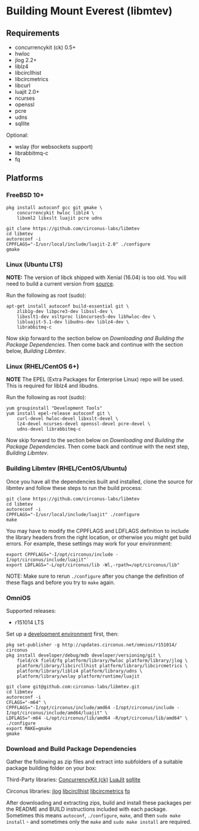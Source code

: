 # Building Mount Everest (libmtev)

## Requirements

 * concurrencykit (ck) 0.5+
 * hwloc
 * jlog 2.2+
 * liblz4
 * libcircllhist
 * libcircmetrics
 * libcurl
 * luajit 2.0+
 * ncurses
 * openssl
 * pcre
 * udns
 * sqllite

 Optional:
 * wslay (for websockets support)
 * librabbitmq-c
 * fq
 
## Platforms

### FreeBSD 10+

    pkg install autoconf gcc git gmake \
        concurrencykit hwloc liblz4 \
        libxml2 libxslt luajit pcre udns

    git clone https://github.com/circonus-labs/libmtev
    cd libmtev
    autoreconf -i
    CPPFLAGS="-I/usr/local/include/luajit-2.0" ./configure
    gmake

### Linux (Ubuntu LTS)

**NOTE:** The version of libck shipped with Xenial (16.04) is too old.
You will need to build a current version from [source](http://concurrencykit.org/).

Run the following as root (sudo):

    apt-get install autoconf build-essential git \
		zlib1g-dev libpcre3-dev libssl-dev \
		libxslt1-dev xsltproc libncurses5-dev libhwloc-dev \
        libluajit-5.1-dev libudns-dev liblz4-dev \
        librabbitmq-c

Now skip forward to the section below on *Downloading and Building the Package Dependencies*.  Then come back and continue with the section below, *Building Libmtev*.

### Linux (RHEL/CentOS 6+)

**NOTE** The EPEL (Extra Packages for Enterprise Linux) repo will be used.
This is required for liblz4 and libudns.

Run the following as root (sudo):

    yum groupinstall "Development Tools"
    yum install epel-release autoconf git \
        curl-devel hwloc-devel libxslt-devel \
        lz4-devel ncurses-devel openssl-devel pcre-devel \
        udns-devel librabbitmq-c

Now skip forward to the section below on *Downloading and Building the Package Dependencies*.  Then come back and continue with the next step, *Building Libmtev*.

### Building Libmtev (RHEL/CentOS/Ubuntu)

Once you have all the dependencies built and installed, clone the source for libmtev and follow these steps to run the build process:

    git clone https://github.com/circonus-labs/libmtev
    cd libmtev
    autoreconf -i
    CPPFLAGS="-I/usr/local/include/luajit" ./configure
    make

You may have to modify the CPPFLAGS and LDFLAGS definition to include the library headers from the right location, or otherwise you might get build errors.  For example, these settings may work for your environment:

    export CPPFLAGS="-I/opt/circonus/include -I/opt/circonus/include/luajit"`
    export LDFLAGS="-L/opt/circonus/lib -Wl,-rpath=/opt/circonus/lib"

NOTE: Make sure to rerun `./configure` after you change the definition of these flags and before you try to `make` again.

### OmniOS

Supported releases:
 * r151014 LTS

Set up a [development environment](https://omnios.omniti.com/wiki.php/DevEnv) first, then:

    pkg set-publisher -g http://updates.circonus.net/omnios/r151014/ circonus
    pkg install developer/debug/mdb developer/versioning/git \
        field/ck field/fq platform/library/hwloc platform/library/jlog \
        platform/library/libcircllhist platform/library/libcircmetrics \
        platform/library/liblz4 platform/library/udns \
        platform/library/wslay platform/runtime/luajit

    git clone git@github.com:circonus-labs/libmtev.git
    cd libmtev
    autoreconf -i
    CFLAGS="-m64" \
    CPPFLAGS="-I/opt/circonus/include/amd64 -I/opt/circonus/include -I/opt/circonus/include/amd64/luajit" \
    LDFLAGS="-m64 -L/opt/circonus/lib/amd64 -R/opt/circonus/lib/amd64" \
    ./configure
    export MAKE=gmake
    gmake

### Download and Build Package Dependencies

Gather the following as zip files and extract into subfolders of a suitable package building folder on your box:

Third-Party libraries:
[ConcurrencyKit (ck)](http://concurrencykit.org/)
[LuaJit](http://luajit.org)
[sqllite](https://www.sqlite.org/index.html)

Circonus libraries:
[jlog](https://github.com/omniti-labs/jlog)
[libcircllhist](https://github.com/circonus-labs/libcircllhist)
[libcircmetrics](https://github.com/circonus-labs/libcircmetrics)
[fq](https://github.com/circonus-labs/fq)

After downloading and extracting zips, build and install these packages per the README and BUILD instructions included with each package.  Sometimes this means `autoconf`, `./configure`, `make`, and then `sudo make install` - and sometimes only the `make` and `sudo make install` are required.
